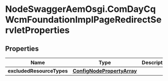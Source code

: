 # NodeSwaggerAemOsgi.ComDayCqWcmFoundationImplPageRedirectServletProperties

## Properties

Name | Type | Description | Notes
------------ | ------------- | ------------- | -------------
**excludedResourceTypes** | [**ConfigNodePropertyArray**](ConfigNodePropertyArray.md) |  | [optional] 


